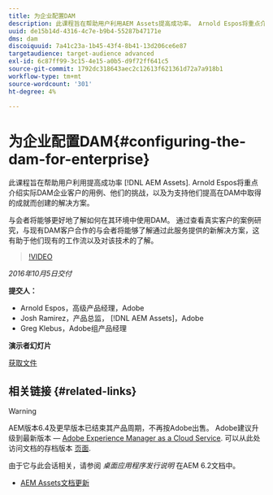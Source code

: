 ```yaml
---
title: 为企业配置DAM
description: 此课程旨在帮助用户利用AEM Assets提高成功率。 Arnold Espos将重点介绍实际DAM企业客户的用例、他们的挑战，以及为支持他们提高在DAM中取得的成就而创建的解决方案。   与会者将能够更好地了解如何在其环境中使用DAM。 通过查看真实客户的案例研究，与现有DAM客户合作的与会者将能够了解通过此服务提供的新解决方案，这有助于他们现有的工作流以及对该技术的了解。
uuid: de15b14d-4316-4c7e-b9b4-55287b47171e
dms: dam
discoiquuid: 7a41c23a-1b45-43f4-8b41-13d206ce6e87
targetaudience: target-audience advanced
exl-id: 6c87ff99-3c15-4e15-a0b5-d9f72ff641c5
source-git-commit: 1792dc318643aec2c12613f621361d72a7a918b1
workflow-type: tm+mt
source-wordcount: '301'
ht-degree: 4%

---
```


# 为企业配置DAM{#configuring-the-dam-for-enterprise}

此课程旨在帮助用户利用提高成功率 [!DNL AEM Assets]. Arnold Espos将重点介绍实际DAM企业客户的用例、他们的挑战，以及为支持他们提高在DAM中取得的成就而创建的解决方案。

与会者将能够更好地了解如何在其环境中使用DAM。 通过查看真实客户的案例研究，与现有DAM客户合作的与会者将能够了解通过此服务提供的新解决方案，这有助于他们现有的工作流以及对该技术的了解。

>[!VIDEO](https://video.tv.adobe.com/v/19298/?quality=9)

*2016年10月5日交付*

**提交人：**

* Arnold Espos，高级产品经理，Adobe
* Josh Ramirez，产品总监， [!DNL AEM Assets]，Adobe
* Greg Klebus，Adobe组产品经理

**演示者幻灯片**

[获取文件](assets/assets-webinar-oct5final.pdf)

## 相关链接 {#related-links}

>[!WARNING]
>
>AEM版本6.4及更早版本已结束其产品周期，不再按Adobe出售。  Adobe建议升级到最新版本 —  [Adobe Experience Manager as a Cloud Service](https://experienceleague.adobe.com/docs/experience-manager-cloud-service.html).  可以从此处访问文档的存档版本 [页面](https://experienceleague.adobe.com/docs/experience-manager-release-information/aem-release-updates/previous-updates/aem-previous-versions.html).
>
>由于它与此会话相关，请参阅 *桌面应用程序发行说明* 在AEM 6.2文档中。

* [AEM Assets文档更新](https://docs.adobe.com/content/docs/en/aem/recent-documentation-updates.html)
